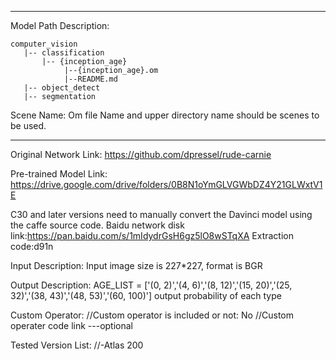 *******************************************************************************
Model Path Description:
```
computer_vision
   |-- classification
       |-- {inception_age}
            |--{inception_age}.om
            |--README.md
   |-- object_detect
   |-- segmentation
```
Scene Name: Om file Name and upper directory name should be scenes to be used.
*******************************************************************************

Original Network Link:
https://github.com/dpressel/rude-carnie

Pre-trained Model Link:
https://drive.google.com/drive/folders/0B8N1oYmGLVGWbDZ4Y21GLWxtV1E

C30 and later versions need to manually convert the Davinci model using the caffe source code.
Baidu network disk link:https://pan.baidu.com/s/1mIdydrGsH6gz5lO8wSTqXA Extraction code:d91n

Input Description:
Input image size is 227*227, format is BGR

Output Description:
AGE_LIST = ['(0, 2)','(4, 6)','(8, 12)','(15, 20)','(25, 32)','(38, 43)','(48, 53)','(60, 100)']
output probability of each type

Custom Operator:
//Custom operator is included or not: No
//Custom operater code link ---optional

Tested Version List:
//-Atlas 200
